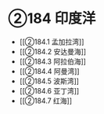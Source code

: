 # ②184 印度洋

- [[②184.1 孟加拉湾]]
- [[②184.2 安达曼海]]
- [[②184.3 阿拉伯海]]
- [[②184.4 阿曼湾]]
- [[②184.5 波斯湾]]
- [[②184.6 亚丁湾]]
- [[②184.7 红海]]
